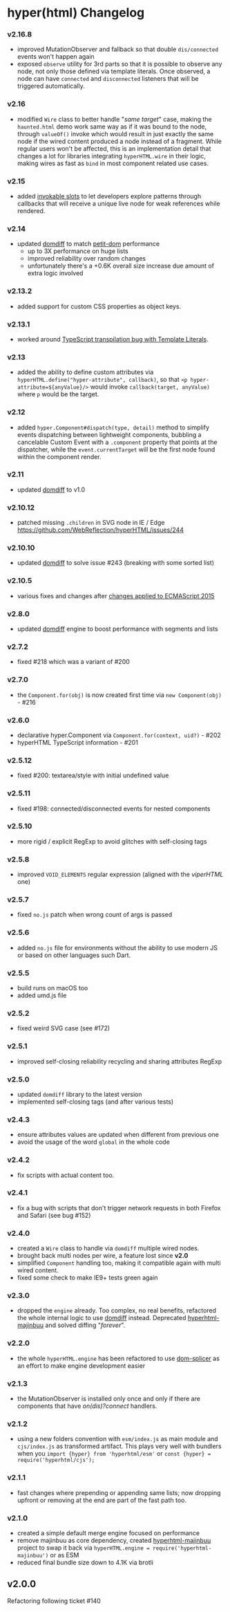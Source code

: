 # hyper(html) Changelog

### v2.16.8
  * improved MutationObserver and fallback so that double `dis/connected` events won't happen again
  * exposed `observe` utility for 3rd parts so that it is possible to observe any node, not only those defined via template literals. Once observed, a node can have `connected` and `disconnected` listeners that will be triggered automatically.

### v2.16
  * modified `Wire` class to better handle "_same target_" case, making the `haunted.html` demo work same way as if it was bound to the node, through `valueOf()` invoke which would result in just exactly the same node if the wired content produced a node instead of a fragment. While regular users won't be affected, this is an implementation detail that changes a lot for libraries integrating `hyperHTML.wire` in their logic, making wires as fast as `bind` in most component related use cases.

### v2.15
  * added [invokable slots](https://github.com/WebReflection/hyperHTML/pull/282#issuecomment-433614081) to let developers explore patterns through callbacks that will receive a unique live node for weak references while rendered.

### v2.14
  * updated [domdiff](https://github.com/WebReflection/domdiff#domdiff) to match [petit-dom](https://github.com/yelouafi/petit-dom) performance
    * up to 3X performance on huge lists
    * improved reliability over random changes
    * unfortunately there's a +0.6K overall size increase due amount of extra logic involved

### v2.13.2
  * added support for custom CSS properties as object keys.

### v2.13.1
  * worked around [TypeScript transpilation bug with Template Literals](https://twitter.com/WebReflection/status/1038115439539363840).

### v2.13
  * added the ability to define custom attributes via `hyperHTML.define("hyper-attribute", callback)`, so that `<p hyper-attribute=${anyValue}/>` would invoke `callback(target, anyValue)` where `p` would be the target.

### v2.12
  * added `hyper.Component#dispatch(type, detail)` method to simplify events dispatching between lightweight components, bubbling a cancelable Custom Event with a `.component` property that points at the dispatcher, while the `event.currentTarget` will be the first node found within the component render.

### v2.11
  * updated [domdiff](https://github.com/WebReflection/domdiff#domdiff) to v1.0

### v2.10.12
  * patched missing `.children` in SVG node in IE / Edge https://github.com/WebReflection/hyperHTML/issues/244

### v2.10.10
  * updated [domdiff](https://github.com/WebReflection/domdiff#domdiff) to solve issue #243 (breaking with some sorted list)

### v2.10.5
  * various fixes and changes after [changes applied to ECMAScript 2015](https://github.com/tc39/ecma262/pull/890)

### v2.8.0
  * updated [domdiff](https://github.com/WebReflection/domdiff#domdiff) engine to boost performance with segments and lists

### v2.7.2
  * fixed #218 which was a variant of #200

### v2.7.0
  * the `Component.for(obj)` is now created first time via `new Component(obj)` - #216

### v2.6.0
  * declarative hyper.Component via `Component.for(context, uid?)` - #202
  * hyperHTML TypeScript information - #201

### v2.5.12
  * fixed #200: textarea/style with initial undefined value

### v2.5.11
  * fixed #198: connected/disconnected events for nested components

### v2.5.10
  * more rigid / explicit RegExp to avoid glitches with self-closing tags

### v2.5.8
  * improved `VOID_ELEMENTS` regular expression (aligned with the _viperHTML_ one)

### v2.5.7
  * fixed `no.js` patch when wrong count of args is passed

### v2.5.6
  * added `no.js` file for environments without the ability to use modern JS or based on other languages such Dart.

### v2.5.5
  * build runs on macOS too
  * added umd.js file

### v2.5.2
  * fixed weird SVG case (see #172)

### v2.5.1
  * improved self-closing reliability recycling and sharing attributes RegExp

### v2.5.0
  * updated `domdiff` library to the latest version
  * implemented self-closing tags (and after various tests)

### v2.4.3
  * ensure attributes values are updated when different from previous one
  * avoid the usage of the word `global` in the whole code

### v2.4.2
  * fix scripts with actual content too.

### v2.4.1
  * fix a bug with scripts that don't trigger network requests in both Firefox and Safari (see bug #152)

### v2.4.0
  * created a `Wire` class to handle via `domdiff` multiple wired nodes.
  * brought back multi nodes per wire, a feature lost since **v2.0**
  * simplified `Component` handling too, making it compatible again with multi wired content.
  * fixed some check to make IE9+ tests green again

### v2.3.0
  * dropped the `engine` already. Too complex, no real benefits, refactored the whole internal logic to use [domdiff](https://github.com/WebReflection/domdiff) instead. Deprecated [hyperhtml-majinbuu](https://github.com/WebReflection/hyperhtml-majinbuu) and solved diffing "_forever_".

### v2.2.0
  * the whole `hyperHTML.engine` has been refactored to use [dom-splicer](https://github.com/WebReflection/dom-splicer) as an effort to make engine development easier

### v2.1.3
  * the MutationObserver is installed only once and only if there are components that have _on(dis)?connect_ handlers.

### v2.1.2
  * using a new folders convention with `esm/index.js` as main module and `cjs/index.js` as transformed artifact. This plays very well with bundlers when you `import {hyper} from 'hyperhtml/esm'` or `const {hyper} = require('hyperhtml/cjs');`

### v2.1.1
  * fast changes where prepending or appending same lists; now dropping upfront or removing at the end are part of the fast path too.

### v2.1.0

  * created a simple default merge engine focused on performance
  * remove majinbuu as core dependency, created [hyperhtml-majinbuu](https://github.com/WebReflection/hyperhtml-majinbuu) project to swap it back via `hyperHTML.engine = require('hyperhtml-majinbuu')` or as ESM
  * reduced final bundle size down to 4.1K via brotli

## v2.0.0

Refactoring following ticket #140
